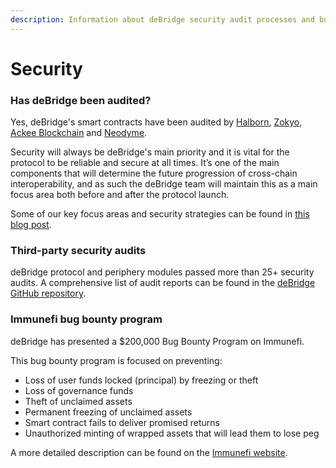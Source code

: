 ```yaml
---
description: Information about deBridge security audit processes and bug bounty program
---
```


# Security

### Has deBridge been audited?

Yes, deBridge's smart contracts have been audited by [Halborn](https://halborn.com/), [Zokyo](https://www.zokyo.io/), [Ackee Blockchain](https://ackeeblockchain.com/) and [Neodyme](https://neodyme.io/).

Security will always be deBridge's main priority and it is vital for the protocol to be reliable and secure at all times. It’s one of the main components that will determine the future progression of cross-chain interoperability, and as such the deBridge team will maintain this as a main focus area both before and after the protocol launch.&#x20;

Some of our key focus areas and security strategies can be found in [this blog post](https://blog.debridge.finance/10-strategies-for-cross-chain-security-8ed5f5879946).

### Third-party security audits

deBridge protocol and periphery modules passed more than 25+ security audits. A comprehensive list of audit reports can be found in the [deBridge GitHub repository](https://github.com/debridge-finance/debridge-security).

### Immunefi bug bounty program

deBridge has presented a $200,000 Bug Bounty Program on Immunefi.&#x20;

This bug bounty program is focused on preventing:

* Loss of user funds locked (principal) by freezing or theft
* Loss of governance funds
* Theft of unclaimed assets
* Permanent freezing of unclaimed assets
* Smart contract fails to deliver promised returns
* Unauthorized minting of wrapped assets that will lead them to lose peg

A more detailed description can be found on the [Immunefi website](https://immunefi.com/bounty/debridge/).

